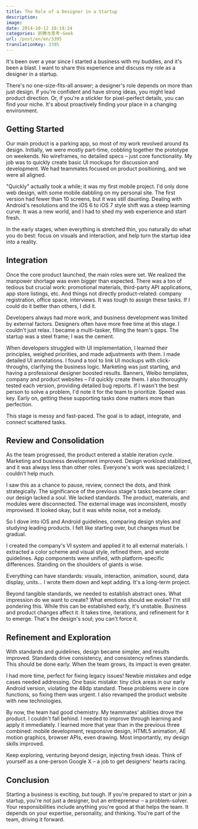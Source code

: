 ```yaml
---
title: The Role of a Designer in a Startup
description:
image:
date: 2014-10-12 10:19:24
categories: 折腾与思考-Geek
url: /post/en/en/3395
translationKey: 3395
---
```


It's been over a year since I started a business with my buddies, and it's been a blast. I want to share this experience and discuss my role as a designer in a startup.

There's no one-size-fits-all answer; a designer's role depends on more than just design. If you're confident and have strong ideas, you might lead product direction. Or, if you're a stickler for pixel-perfect details, you can find your niche. It's about proactively finding your place in a changing environment.

## Getting Started

Our main product is a parking app, so most of my work revolved around its design. Initially, we were mostly part-time, cobbling together the prototype on weekends. No wireframes, no detailed specs – just core functionality. My job was to quickly create basic UI mockups for discussion and development. We had teammates focused on product positioning, and we were all aligned.

"Quickly" actually took a while; it was my first mobile project. I'd only done web design, with some mobile dabbling on my personal site. The first version had fewer than 10 screens, but it was still daunting. Dealing with Android's resolutions and the iOS 6 to iOS 7 style shift was a steep learning curve. It was a new world, and I had to shed my web experience and start fresh.

In the early stages, when everything is stretched thin, you naturally do what you do best: focus on visuals and interaction, and help turn the startup idea into a reality.

## Integration

Once the core product launched, the main roles were set. We realized the manpower shortage was even bigger than expected. There was a ton of tedious but crucial work: promotional materials, third-party API applications, app store listings, etc. And things not directly product-related: company registration, office space, interviews. It was tough to assign these tasks. If I could do it better than others, I did it.

Developers always had more work, and business development was limited by external factors. Designers often have more free time at this stage. I couldn't just relax. I became a multi-tasker, filling the team's gaps. The startup was a steel frame; I was the cement.

When developers struggled with UI implementation, I learned their principles, weighed priorities, and made adjustments with them. I made detailed UI annotations. I found a tool to link UI mockups with click-throughs, clarifying the business logic. Marketing was just starting, and having a professional designer boosted results. Banners, Weibo templates, company and product websites – I'd quickly create them. I also thoroughly tested each version, providing detailed bug reports. If I wasn't the best person to solve a problem, I'd note it for the team to prioritize. Speed was key. Early on, getting these supporting tasks done matters more than perfection.

This stage is messy and fast-paced. The goal is to adapt, integrate, and connect scattered tasks.

## Review and Consolidation

As the team progressed, the product entered a stable iteration cycle. Marketing and business development improved. Design workload stabilized, and it was always less than other roles. Everyone's work was specialized; I couldn't help much.

I saw this as a chance to pause, review, connect the dots, and think strategically. The significance of the previous stage's tasks became clear: our design lacked a soul. We lacked standards. The product, materials, and modules were disconnected. The external image was inconsistent, mostly improvised. It looked okay, but it was white noise, not a melody.

So I dove into iOS and Android guidelines, comparing design styles and studying leading products. I felt like starting over, but changes must be gradual.

I created the company's VI system and applied it to all external materials. I extracted a color scheme and visual style, refined them, and wrote guidelines. App components were unified, with platform-specific differences. Standing on the shoulders of giants is wise.

Everything can have standards: visuals, interaction, animation, sound, data display, units... I wrote them down and kept adding. It's a long-term project.

Beyond tangible standards, we needed to establish abstract ones. What impression do we want to create? What emotions should we evoke? I'm still pondering this. While this can be established early, it's unstable. Business and product changes affect it. It takes time, iterations, and refinement for it to emerge. That's the design's soul; you can't force it.

## Refinement and Exploration

With standards and guidelines, design became simpler, and results improved. Standards drive consistency, and consistency refines standards. This should be done early. When the team grows, its impact is even greater.

I had more time, perfect for fixing legacy issues! Newbie mistakes and edge cases needed addressing. One basic mistake: tiny click areas in our early Android version, violating the 48dp standard. These problems were in core functions, so fixing them was urgent. I also revamped the product website with new technologies.

By now, the team had good chemistry. My teammates' abilities drove the product. I couldn't fall behind. I needed to improve through learning and apply it immediately. I learned more that year than in the previous three combined: mobile development, responsive design, HTML5 animation, AE motion graphics, browser APIs, even drawing. Most importantly, my design skills improved.

Keep exploring, venturing beyond design, injecting fresh ideas. Think of yourself as a one-person Google X – a job to get designers' hearts racing.

## Conclusion

Starting a business is exciting, but tough. If you're prepared to start or join a startup, you're not just a designer, but an entrepreneur – a problem-solver. Your responsibilities include anything you're good at that helps the team. It depends on your expertise, personality, and thinking. You're part of the team, driving it forward.